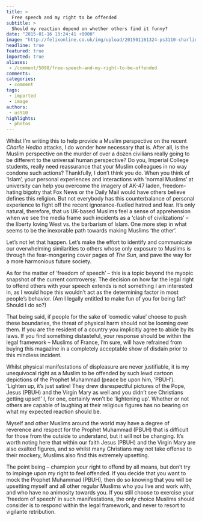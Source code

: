 ```yaml
---
title: >
  Free speech and my right to be offended
subtitle: >
  Should my reaction depend on whether others find it funny?
date: "2015-01-16 13:24:41 +0000"
image: "http://felixonline.co.uk/img/upload/201501161324-ps3110-charlie-hebdo-6.jpg"
headline: true
featured: true
imported: true
aliases:
 - /comment/5098/free-speech-and-my-right-to-be-offended
comments:
categories:
 - comment
tags:
 - imported
 - image
authors:
 - us910
highlights:
 - photos
---
```


Whilst I’m writing this to help provide a Muslim perspective on the recent _Charlie Hedbo_ attacks, I do wonder how necessary that is. After all, is the Muslim perspective on the murder of over a dozen civilians really going to be different to the universal human perspective? Do you, Imperial College students, really need reassurance that your Muslim colleagues in no way condone such actions? Thankfully, I don’t think you do. When you think of ‘Islam’, your personal experiences and interactions with ‘normal Muslims’ at university can help you overcome the imagery of AK-47 laden, freedom-hating bigotry that Fox News or the Daily Mail would have others believe defines this religion. But not everybody has this counterbalance of personal experience to fight off the recent ignorance-fuelled hatred and fear. It’s only natural, therefore, that us UK-based Muslims feel a sense of apprehension when we see the media frame such incidents as a ‘clash of civilizations’ – the liberty loving West vs. the barbarism of Islam. One more step in what seems to be the inexorable path towards making Muslims ‘the other’.

Let’s not let that happen. Let’s make the effort to identify and communicate our overwhelming similarities to others whose only exposure to Muslims is through the fear-mongering cover pages of _The Sun_, and pave the way for a more harmonious future society.

As for the matter of ‘freedom of speech’ – this is a topic beyond the myopic snapshot of the current controversy. The decision on how far the legal right to offend others with your speech extends is not something I am interested in, as I would hope this wouldn’t act as the determining factor in most people’s behavior. (Am I legally entitled to make fun of you for being fat? Should I do so?)

That being said, if people for the sake of ‘comedic value’ choose to push these boundaries, the threat of physical harm should not be looming over them. If you are the resident of a country you implicitly agree to abide by its laws. If you find something distasteful, your response should be within the legal framework – Muslims of France, I’m sure, will have refrained from buying this magazine in a completely acceptable show of disdain prior to this mindless incident.

Whilst physical manifestations of displeasure are never justifiable, it is my unequivocal right as a Muslim to be offended by such lewd cartoon depictions of the Prophet Muhammad (peace be upon him, ‘PBUH’). ‘Lighten up, it’s just satire! They drew disrespectful pictures of the Pope, Jesus (PBUH) and the Virgin Mary as well and you didn’t see Christians getting upset!’ I, for one, certainly won’t be ‘lightening up’. Whether or not others are capable of laughing at their religious figures has no bearing on what my expected reaction should be.

Myself and other Muslims around the world may have a degree of reverence and respect for the Prophet Muhammad (PBUH) that is difficult for those from the outside to understand, but it will not be changing. It’s worth noting here that within our faith Jesus (PBUH) and the Virgin Mary are also exalted figures, and so whilst many Christians may not take offense to their mockery, Muslims also find this extremely upsetting.

The point being – champion your right to offend by all means, but don’t try to impinge upon my right to feel offended. If you decide that you want to mock the Prophet Muhammad (PBUH), then do so knowing that you will be upsetting myself and all other regular Muslims who you live and work with, and who have no animosity towards you. If you still choose to exercise your ‘freedom of speech’ in such manifestations, the only choice Muslims should consider is to respond within the legal framework, and never to resort to vigilante retribution.

